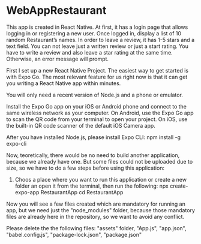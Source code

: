 # WebAppRestaurant
This app is created in React Native. At first, it has a login page that allows logging in or registering a new user. Once logged in, display a list of 10 random Restaurant’s names. In order to leave a review, it has 1-5 stars and a text field. You can not leave just a written review or just a start rating. You have to write a review and also leave a star rating at the same time. Otherwise, an error message will prompt.

First I set up a new React Native Project.
The easiest way to get started is with Expo Go.
The most relevant feature for us right now is that it can get you writing a React Native app within minutes.

You will only need a recent version of Node.js and a phone or emulator.

Install the Expo Go app on your iOS or Android phone and connect to the same wireless network as your computer. On Android, use the Expo Go app to scan the QR code from your terminal to open your project. On iOS, use the built-in QR code scanner of the default iOS Camera app.

After you have installed Node.js, please install Expo CLI:
npm install -g expo-cli

Now, teoretically, there would be no need to build another application, because we already have one. But some files could not be uploaded due to size, so we have to do a few steps before using this application:

1. Choos a place where you want to run this application or create a new folder an open it from the terminal, then run the following:
npx create-expo-app RestaurantApp
cd RestaurantApp

Now you will see a few files created which are mandatory for running an app, but we need just the "node_modules" folder, because those mandatory files are already here in the repository, so we want to avoid any conflict.

Please delete the the following files: "assets" folder, "App.js", "app.json", "babel.config.js", "package-lock.json", "package.json" 







